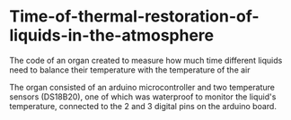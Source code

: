 # Time-of-thermal-restoration-of-liquids-in-the-atmosphere
The code of an organ created to measure how much time different liquids need to balance their temperature with the temperature of the air




The organ consisted of an arduino microcontroller and two temperature sensors (DS18B20), one of which was waterproof to monitor the liquid's temperature, connected to the 2 and 3 digital pins on the arduino board.
